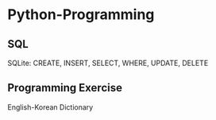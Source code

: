 # Python-Programming


## SQL
SQLite: CREATE, INSERT, SELECT, WHERE, UPDATE, DELETE

## Programming Exercise
English-Korean Dictionary
